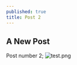 ```yaml
---
published: true
title: Post 2
---
```

## A New Post

Post number 2;
![test.png]({{site.baseurl}}/assets/test.png)